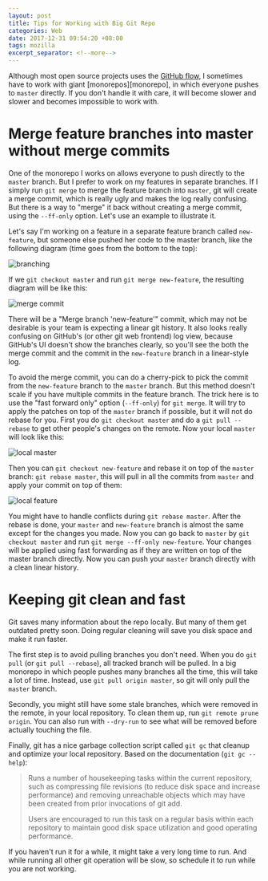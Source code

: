 ```yaml
---
layout: post
title: Tips for Working with Big Git Repo
categories: Web
date: 2017-12-31 09:54:20 +08:00
tags: mozilla
excerpt_separator: <!--more-->
---
```


Although most open source projects uses the [GitHub flow][github_flow], I sometimes have to work with giant [monorepos][monorepo], in which everyone pushes to `master` directly. If you don't handle it with care, it will become slower and slower and becomes impossible to work with.
<!--more-->

# Merge feature branches into master without merge commits
One of the monorepo I works on allows everyone to push directly to the `master` branch. But I prefer to work on my features in separate branches. If I simply run `git merge` to merge the feature branch into `master`, git will create a merge commit, which is really ugly and makes the log really confusing. But there is a way to "merge" it back without creating a merge commit, using the `--ff-only` option. Let's use an example to illustrate it.

Let's say I'm working on a feature in a separate feature branch called `new-feature`, but someone else pushed her code to the master branch, like the following diagram (time goes from the bottom to the top):

![branching]({{site_url}}/blog_assets/monorepo-tips/branching.png)

If we `git checkout master` and run `git merge new-feature`, the resulting diagram will be like this:

![merge commit]({{site_url}}/blog_assets/monorepo-tips/merge_commit.png)

There will be a "Merge branch 'new-feature'" commit, which may not be desirable is your team is expecting a linear git history. It also looks really confusing on GitHub's (or other git web frontend) log view, because GitHub's UI doesn't show the branches clearly, so you'll see the both the merge commit and the commit in the `new-feature` branch in a linear-style log. 

To avoid the merge commit, you can do a cherry-pick to pick the commit from the `new-feature` branch to the `master` branch. But this method doesn't scale if you have multiple commits in the feature branch. The trick here is to use the "fast forward only" option (`--ff-only`) for `git merge`. It will try to apply the patches on top of the `master` branch if possible, but it will not do rebase for you. First you do `git checkout master` and do a `git pull --rebase` to get other people's changes on the remote. Now your local `master` will look like this:

![local master]({{site_url}}/blog_assets/monorepo-tips/master.png)

Then you can `git checkout new-feature` and rebase it on top of the `master` branch: `git rebase master`, this will pull in all the commits from `master` and apply your commit on top of them:

![local feature]({{site_url}}/blog_assets/monorepo-tips/ff.png)

You might have to handle conflicts during `git rebase master`. After the rebase is done, your `master` and `new-feature` branch is almost the same except for the changes you made. Now you can go back to `master` by `git checkout master` and run `git merge --ff-only new-feature`. Your changes will be applied using fast forwarding as if they are written on top of the master branch directly. Now you can push your `master` branch directly with a clean linear history. 

# Keeping git clean and fast
Git saves many information about the repo locally. But many of them get outdated pretty soon. Doing regular cleaning will save you disk space and make it run faster. 

The first step is to avoid pulling branches you don't need. When you do `git pull` (or `git pull --rebase`), all tracked branch will be pulled. In a big monorepo in which people pushes many branches all the time, this will take a lot of time. Instead, use `git pull origin master`, so git will only pull the `master` branch. 

Secondly, you might still have some stale branches, which were removed in the remote, in your local repository. To clean them up, run `git remote prune origin`. You can also run with `--dry-run` to see what will be removed before actually touching the file. 

Finally, git has a nice garbage collection script called `git gc` that cleanup and optimize your local repository. Based on the documentation (`git gc --help`):

> Runs a number of housekeeping tasks within the current repository, such as compressing file revisions (to reduce disk space and increase performance) and removing unreachable objects which may have been created from prior invocations of git add.
>
> Users are encouraged to run this task on a regular basis within each repository to maintain good disk space utilization and good operating performance.

If you haven't run it for a while, it might take a very long time to run. And while running all other git operation will be slow, so schedule it to run while you are not working.

[monnorepo]: https://developer.atlassian.com/blog/2015/10/monorepos-in-git/
[github_flow]: https://guides.github.com/introduction/flow/
